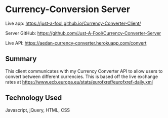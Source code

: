 # Currency-Conversion Server

Live app: https://just-a-fool.github.io/Currency-Converter-Client/

Server GitHub: https://github.com/Just-A-Fool/Currency-Converter-Server

Live API: https://aedan-currency-converter.herokuapp.com/convert

## Summary

This client communicates with my Currency Converter API to allow users to convert between different currencies. This is based off the live exchange rates at https://www.ecb.europa.eu/stats/eurofxref/eurofxref-daily.xml

## Technology Used

Javascript, jQuery, HTML, CSS
